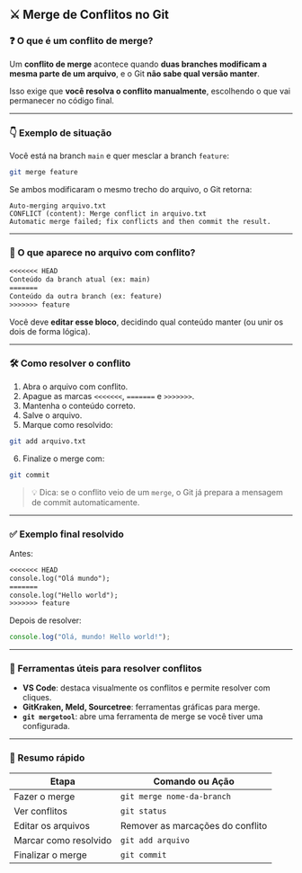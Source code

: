 

## ⚔️ Merge de Conflitos no Git

### ❓ O que é um conflito de merge?

Um **conflito de merge** acontece quando **duas branches modificam a mesma parte de um arquivo**, e o Git **não sabe qual versão manter**.

Isso exige que **você resolva o conflito manualmente**, escolhendo o que vai permanecer no código final.

---

### 👇 Exemplo de situação

Você está na branch `main` e quer mesclar a branch `feature`:

```bash
git merge feature
```

Se ambos modificaram o mesmo trecho do arquivo, o Git retorna:

```
Auto-merging arquivo.txt
CONFLICT (content): Merge conflict in arquivo.txt
Automatic merge failed; fix conflicts and then commit the result.
```

---

### 🧾 O que aparece no arquivo com conflito?

```txt
<<<<<<< HEAD
Conteúdo da branch atual (ex: main)
=======
Conteúdo da outra branch (ex: feature)
>>>>>>> feature
```

Você deve **editar esse bloco**, decidindo qual conteúdo manter (ou unir os dois de forma lógica).

---

### 🛠️ Como resolver o conflito

1. Abra o arquivo com conflito.
2. Apague as marcas `<<<<<<<`, `=======` e `>>>>>>>`.
3. Mantenha o conteúdo correto.
4. Salve o arquivo.
5. Marque como resolvido:

```bash
git add arquivo.txt
```

6. Finalize o merge com:

```bash
git commit
```

> 💡 Dica: se o conflito veio de um `merge`, o Git já prepara a mensagem de commit automaticamente.

---

### ✅ Exemplo final resolvido

Antes:
```txt
<<<<<<< HEAD
console.log("Olá mundo");
=======
console.log("Hello world");
>>>>>>> feature
```

Depois de resolver:
```js
console.log("Olá, mundo! Hello world!");
```

---

### 🧠 Ferramentas úteis para resolver conflitos

- **VS Code**: destaca visualmente os conflitos e permite resolver com cliques.
- **GitKraken, Meld, Sourcetree**: ferramentas gráficas para merge.
- **`git mergetool`**: abre uma ferramenta de merge se você tiver uma configurada.

---

### 📌 Resumo rápido

| Etapa                        | Comando ou Ação                  |
|-----------------------------|----------------------------------|
| Fazer o merge               | `git merge nome-da-branch`       |
| Ver conflitos               | `git status`                     |
| Editar os arquivos          | Remover as marcações do conflito |
| Marcar como resolvido       | `git add arquivo`                |
| Finalizar o merge           | `git commit`                     |

